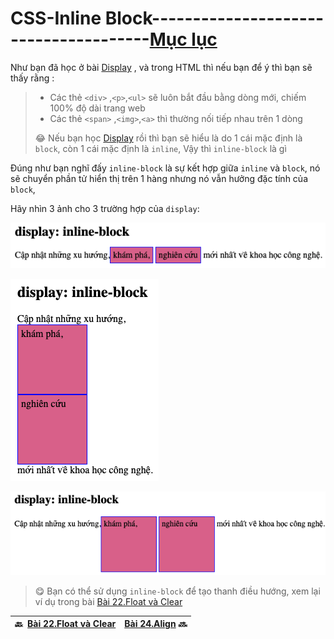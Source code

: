 # CSS-Inline Block--------------------------------------[Mục lục](https://github.com/Zenfection/CSS)

Như bạn đã học ở bài [Display](https://github.com/Zenfection/CSS/blob/master/BasicCSS/18.Display.md) , và trong HTML thì nếu bạn để ý thì bạn sẽ thấy rằng :

> - Các thẻ `<div>` ,`<p>`,`<ul>` sẽ luôn bắt đầu bằng dòng mới, chiếm 100% độ dài trang web
> - Các thẻ `<span>` ,`<img>`,`<a>` thì thường nối tiếp nhau trên 1 dòng
> 
> 😂 Nếu bạn học [Display](https://github.com/Zenfection/CSS/blob/master/BasicCSS/18.Display.md) rồi thì bạn sẽ hiểu là do 1 cái mặc định là `block`, còn 1 cái mặc định là `inline`, Vậy thì `inline-block` là gì

Đúng như bạn nghĩ đấy `inline-block` là sự kết hợp giữa `inline` và `block`, nó sẽ chuyển phần tử hiển thị trên 1 hàng nhưng nó vẫn hưởng đặc tính của `block`,

Hãy nhìn 3 ảnh cho 3 trường hợp của `display`:

![Ảnh chụp Màn hình 2021-01-10 lúc 20.59.03.png](https://raw.githubusercontent.com/Zenfection/Image/master/2021/01/10-20-59-36-A%CC%89nh%20chu%CC%A3p%20Ma%CC%80n%20hi%CC%80nh%202021-01-10%20lu%CC%81c%2020.59.03.png)

![Ảnh chụp Màn hình 2021-01-10 lúc 20.59.53.png](https://raw.githubusercontent.com/Zenfection/Image/master/2021/01/10-21-00-00-A%CC%89nh%20chu%CC%A3p%20Ma%CC%80n%20hi%CC%80nh%202021-01-10%20lu%CC%81c%2020.59.53.png)

![Ảnh chụp Màn hình 2021-01-10 lúc 21.00.14.png](https://raw.githubusercontent.com/Zenfection/Image/master/2021/01/10-21-00-21-A%CC%89nh%20chu%CC%A3p%20Ma%CC%80n%20hi%CC%80nh%202021-01-10%20lu%CC%81c%2021.00.14.png)

> 😋 Bạn có thể sử dụng `inline-block` để tạo thanh điều hướng, xem lại ví dụ trong bài [Bài 22.Float và Clear](https://github.com/Zenfection/CSS/blob/master/BasicCSS/22.Float%26Clear.md)

| 🔙  [Bài 22.Float và Clear](https://github.com/Zenfection/CSS/blob/master/BasicCSS/22.Float%26Clear.md) | [Bài 24.Align](https://github.com/Zenfection/CSS/blob/master/BasicCSS/24.Align.md) 🔜  |
| -------------------------------------------------------------------------------------------- | --- |



 
